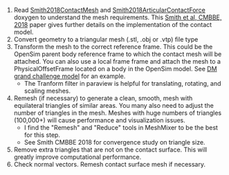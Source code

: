 1) Read [Smith2018ContactMesh](https://github.com/opensim-jam-org/jam-resources/blob/main/documentation/doxygen/Smith2018ContactMesh_doxygen.pdf) and [Smith2018ArticularContactForce](https://github.com/opensim-jam-org/jam-resources/blob/main/documentation/doxygen/Smith2018ArticularContactForce_doxygen.pdf) doxygen to understand the mesh requirements. This [Smith et al, CMBBE, 2018](https://www.tandfonline.com/doi/full/10.1080/21681163.2016.1172346) paper gives further details on the implementation of the contact model.
2) Convert geometry to a triangular mesh (.stl, .obj or .vtp) file type
3) Transform the mesh to the correct reference frame. This could be the OpenSim parent body reference frame to which the contact mesh will be attached. You can also use a local frame frame and attach the mesh to a PhysicalOffsetFrame located on a body in the OpenSim model. See [DM grand challenge model](https://github.com/opensim-jam-org/jam-resources/blob/main/models/knee_tka/grand_challenge/DM/DM.osim) for an example.  
   * The Tranform filter in paraview is helpful for translating, rotating, and scaling meshes.
4) Remesh (if necessary) to generate a clean, smooth, mesh with equilateral triangles of similar areas. You many also need to adjust the number of triangles in the mesh. Meshes with huge numbers of triangles (100,000+) will cause performance and visualization issues. 
   * I find the "Remesh" and "Reduce" tools in MeshMixer to be the best for this step.
   * See Smith CMBBE 2018 for convergence study on triangle size.     
5) Remove extra triangles that are not on the contact surface. This will greatly improve computational performance.
6) Check normal vectors. Remesh contact surface mesh if necessary. 
